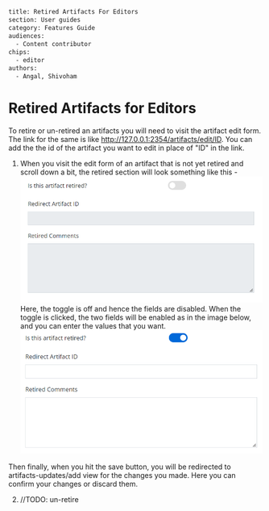 ```
title: Retired Artifacts For Editors
section: User guides
category: Features Guide
audiences:
  - Content contributor
chips:
  - editor
authors:
  - Angal, Shivoham

```
<h1>Retired Artifacts for Editors</h1>

To retire or un-retired an artifacts you will need to visit the artifact edit form. The link for the same is like http://127.0.0.1:2354/artifacts/edit/ID. You can add the the id of the artifact you want to edit in place of "ID" in the link.

1. When you visit the edit form of an artifact that is not yet retired and scroll down a bit, the retired section will look something like this -
![toggle off](toggle_off.png) <br>
Here, the toggle is off and hence the fields are disabled. When the toggle is clicked, the two fields will be enabled as in the image below, and you can enter the values that you want. <br>
![toggle on](toggle_on.png)

Then finally, when you hit the save button, you will be redirected to artifacts-updates/add view for the changes you made. Here you can confirm your changes or discard them.

2. //TODO: un-retire
